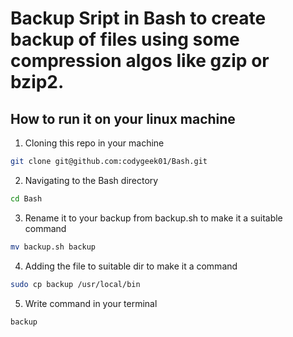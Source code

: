 # Backup Sript in Bash to create backup of files using some compression algos like gzip or bzip2.

## How to run it on your linux machine

1. Cloning this repo in your machine
```sh
git clone git@github.com:codygeek01/Bash.git
```
2. Navigating to the Bash directory
```sh
cd Bash
```
3. Rename it to your backup from backup.sh to make it a suitable command
```sh
mv backup.sh backup
```
4. Adding the file to suitable dir to make it a command
```sh
sudo cp backup /usr/local/bin
```
5. Write command in your terminal
```sh
backup
```
